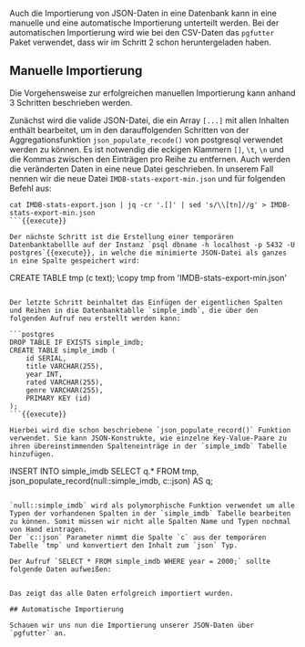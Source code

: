 Auch die Importierung von JSON-Daten in eine Datenbank kann in eine manuelle und eine automatische Importierung unterteilt werden. Bei der automatischen Importierung wird wie bei den CSV-Daten das `pgfutter` Paket verwendet, dass wir im Schritt 2 schon heruntergeladen haben.

## Manuelle Importierung

Die Vorgehensweise zur erfolgreichen manuellen Importierung kann anhand 3 Schritten beschrieben werden.

Zunächst wird die valide JSON-Datei, die ein Array `[...]` mit allen Inhalten enthält bearbeitet, um in den darauffolgenden Schritten von der Aggregationsfunktion `json_populate_recode()` von postgresql verwendet werden zu können. Es ist notwendig die eckigen Klammern `[]`, `\t`, `\n` und die Kommas zwischen den Einträgen pro Reihe zu entfernen. Auch werden die veränderten Daten in eine neue Datei geschrieben. In unserem Fall nennen wir die neue Datei `IMDB-stats-export-min.json` und für folgenden Befehl aus:

```
cat IMDB-stats-export.json | jq -cr '.[]' | sed 's/\\[tn]//g' > IMDB-stats-export-min.json
```{{execute}}

Der nächste Schritt ist die Erstellung einer temporären Datenbanktabellle auf der Instanz `psql dbname -h localhost -p 5432 -U postgres`{{execute}}, in welche die minimierte JSON-Datei als ganzes in eine Spalte gespeichert wird:

```
CREATE TABLE tmp (c text);
\copy tmp from 'IMDB-stats-export-min.json'
```{{execute}}

Der letzte Schritt beinhaltet das Einfügen der eigentlichen Spalten und Reihen in die Datenbanktablle `simple_imdb`, die über den folgenden Aufruf neu erstellt werden kann:

```postgres
DROP TABLE IF EXISTS simple_imdb;
CREATE TABLE simple_imdb (
    id SERIAL,
    title VARCHAR(255),
    year INT,
    rated VARCHAR(255),
    genre VARCHAR(255),
    PRIMARY KEY (id)
);
```{{execute}}

Hierbei wird die schon beschriebene `json_populate_record()` Funktion verwendet. Sie kann JSON-Konstrukte, wie einzelne Key-Value-Paare zu ihren übereinstimmenden Spalteneinträge in der `simple_imdb` Tabelle hinzufügen.

```
INSERT INTO simple_imdb
SELECT q.* FROM tmp, json_populate_record(null::simple_imdb, c::json) AS q;
```{{execute}}

`null::simple_imdb` wird als polymorphische Funktion verwendet um alle Typen der vorhandenen Spalten in der `simple_imdb` Tabelle bearbeiten zu können. Somit müssen wir nicht alle Spalten Name und Typen nochmal von Hand eintragen.
Der `c::json` Parameter nimmt die Spalte `c` aus der temporären Tabelle `tmp` und konvertiert den Inhalt zum `json` Typ.

Der Aufruf `SELECT * FROM simple_imdb WHERE year = 2000;` sollte folgende Daten aufweißen:


Das zeigt das alle Daten erfolgreich importiert wurden.

## Automatische Importierung

Schauen wir uns nun die Importierung unserer JSON-Daten über `pgfutter` an.
